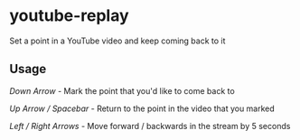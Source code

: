 # youtube-replay

Set a point in a YouTube video and keep coming back to it

## Usage

*Down Arrow* - Mark the point that you'd like to come back to

*Up Arrow / Spacebar* - Return to the point in the video that you marked

*Left / Right Arrows* - Move forward / backwards in the stream by 5 seconds
